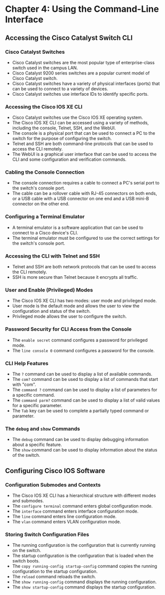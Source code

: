 # Chapter 4: Using the Command-Line Interface

## Accessing the Cisco Catalyst Switch CLI

### Cisco Catalyst Switches

*   Cisco Catalyst switches are the most popular type of enterprise-class switch used in the campus LAN.
*   Cisco Catalyst 9200 series switches are a popular current model of Cisco Catalyst switch.
*   Cisco Catalyst switches have a variety of physical interfaces (ports) that can be used to connect to a variety of devices.
*   Cisco Catalyst switches use interface IDs to identify specific ports.

### Accessing the Cisco IOS XE CLI

*   Cisco Catalyst switches use the Cisco IOS XE operating system.
*   The Cisco IOS XE CLI can be accessed using a variety of methods, including the console, Telnet, SSH, and the WebUI.
*   The console is a physical port that can be used to connect a PC to the switch for the purpose of configuring the switch.
*   Telnet and SSH are both command-line protocols that can be used to access the CLI remotely.
*   The WebUI is a graphical user interface that can be used to access the CLI and some configuration and verification commands.

### Cabling the Console Connection

*   The console connection requires a cable to connect a PC's serial port to the switch's console port.
*   The cable can be a rollover cable with RJ-45 connectors on both ends, or a USB cable with a USB connector on one end and a USB mini-B connector on the other end.

### Configuring a Terminal Emulator

*   A terminal emulator is a software application that can be used to connect to a Cisco device's CLI.
*   The terminal emulator must be configured to use the correct settings for the switch's console port.

### Accessing the CLI with Telnet and SSH

*   Telnet and SSH are both network protocols that can be used to access the CLI remotely.
*   SSH is more secure than Telnet because it encrypts all traffic.

### User and Enable (Privileged) Modes

*   The Cisco IOS XE CLI has two modes: user mode and privileged mode.
*   User mode is the default mode and allows the user to view the configuration and status of the switch.
*   Privileged mode allows the user to configure the switch.

### Password Security for CLI Access from the Console

*   The `enable secret` command configures a password for privileged mode.
*   The `line console 0` command configures a password for the console.

### CLI Help Features

*   The `?` command can be used to display a list of available commands.
*   The `com?` command can be used to display a list of commands that start with "com".
*   The `command ?` command can be used to display a list of parameters for a specific command.
*   The `command parm?` command can be used to display a list of valid values for a specific parameter.
*   The `Tab` key can be used to complete a partially typed command or parameter.

### The `debug` and `show` Commands

*   The `debug` command can be used to display debugging information about a specific feature.
*   The `show` command can be used to display information about the status of the switch.

## Configuring Cisco IOS Software

### Configuration Submodes and Contexts

*   The Cisco IOS XE CLI has a hierarchical structure with different modes and submodes.
*   The `configure terminal` command enters global configuration mode.
*   The `interface` command enters interface configuration mode.
*   The `line` command enters line configuration mode.
*   The `vlan` command enters VLAN configuration mode.

### Storing Switch Configuration Files

*   The running configuration is the configuration that is currently running on the switch.
*   The startup configuration is the configuration that is loaded when the switch boots.
*   The `copy running-config startup-config` command copies the running configuration to the startup configuration.
*   The `reload` command reloads the switch.
*   The `show running-config` command displays the running configuration.
*   The `show startup-config` command displays the startup configuration.